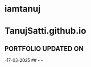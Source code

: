 # iamtanuj
# TanujSatti.github.io



## PORTFOLIO UPDATED ON
  <DATE> 
        -17-03-2025
  </DATE>
##
-
-
